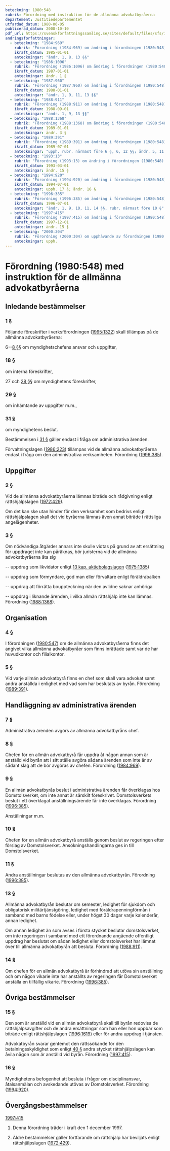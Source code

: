 ```yaml
---
beteckning: 1980:548
rubrik: Förordning med instruktion för de allmänna advokatbyråerna
departement: Justitiedepartementet
utfardad_datum: 1980-06-05
publicerad_datum: 2008-10-10
pdf_url: https://svenskforfattningssamling.se/sites/default/files/sfs/1980-06/SFS1980-548.pdf
andringsforfattningar:
  - beteckning: "1984:969"
    rubrik: "Förordning (1984:969) om ändring i förordningen (1980:548) med instruktion för de allmänna advokatbyråerna"
    ikraft_datum: 1985-01-01
    anteckningar: "ändr. 1, 8, 13 §§"
  - beteckning: "1986:1096"
    rubrik: "Förordning (1986:1096) om ändring i förordningen (1980:548) med instruktion för de allmänna advokatbyråerna"
    ikraft_datum: 1987-01-01
    anteckningar: ändr. 1 §
  - beteckning: "1987:960"
    rubrik: "Förordning (1987:960) om ändring i förordningen (1980:548) med instruktion för de allmänna advokatbyråerna"
    ikraft_datum: 1988-01-01
    anteckningar: "ändr. 1, 9, 11, 13 §§"
  - beteckning: "1988:911"
    rubrik: "Förordning (1988:911) om ändring i förordningen (1980:548) med instruktion för de allmänna advokatbyråerna"
    ikraft_datum: 1988-09-01
    anteckningar: "ändr. 1, 9, 13 §§"
  - beteckning: "1988:1368"
    rubrik: "Förordning (1988:1368) om ändring i förordningen (1980:548) med instruktion för de allmänna advokatbyråerna"
    ikraft_datum: 1989-01-01
    anteckningar: ändr. 3 §
  - beteckning: "1989:391"
    rubrik: "Förordning (1989:391) om ändring i förordningen (1980:548) med instruktion för de allmänna advokatbyråerna"
    ikraft_datum: 1989-07-01
    anteckningar: "upph. rubr. närmast före 6 §, 6, 12 §§; ändr. 5, 11 §§"
  - beteckning: "1993:13"
    rubrik: "Förordning (1993:13) om ändring i förordningen (1980:548) med instruktion för de allmänna advokatbyråerna"
    ikraft_datum: 1993-03-01
    anteckningar: ändr. 15 §
  - beteckning: "1994:920"
    rubrik: "Förordning (1994:920) om ändring i förordningen (1980:548) med instruktion för de allmänna advokatbyråerna"
    ikraft_datum: 1994-07-01
    anteckningar: upph. 17 §; ändr. 16 §
  - beteckning: "1996:385"
    rubrik: "Förordning (1996:385) om ändring i förordningen (1980:548) med instruktion för de allmänna advokatbyråerna"
    ikraft_datum: 1996-07-01
    anteckningar: "ändr. 1, 9, 10, 11, 14 §§, rubr. närmast före 10 §"
  - beteckning: "1997:415"
    rubrik: "Förordning (1997:415) om ändring i förordningen (1980:548) med instruktion för de allmänna advokatbyråerna"
    ikraft_datum: 1997-12-01
    anteckningar: ändr. 15 §
  - beteckning: "2000:304"
    rubrik: "Förordning (2000:304) om upphävande av förordningen (1980:548) med instruktion för de allmänna advokatbyråerna"
    anteckningar: upph.
---
```


# Förordning (1980:548) med instruktion för de allmänna advokatbyråerna

## Inledande bestämmelser

### 1 §

Följande föreskrifter i verksförordningen ([1995:1322](https://selex.se/eli/sfs/1995/1322)) skall tillämpas på de allmänna advokatbyråerna:

6--[8 §](#8)§ om myndighetschefens ansvar och uppgifter,

### 18 §

om interna föreskrifter,

27 och [28 §](#28)§ om myndighetens föreskrifter,

### 29 §

om inhämtande av uppgifter m.m.,

### 31 §

om myndighetens beslut.

Bestämmelsen i [31 §](#31) gäller endast i fråga om administrativa ärenden.

Förvaltningslagen ([1986:223](https://selex.se/eli/sfs/1986/223)) tillämpas vid de allmänna advokatbyråerna endast i fråga om den administrativa verksamheten. Förordning ([1996:385](https://selex.se/eli/sfs/1996/385)).

## Uppgifter

### 2 §

Vid de allmänna advokatbyråerna lämnas biträde och rådgivning enligt rättshjälpslagen ([1972:429](https://selex.se/eli/sfs/1972/429)).

Om det kan ske utan hinder för den verksamhet som bedrivs enligt rättshjälpslagen skall det vid byråerna lämnas även annat biträde i rättsliga angelägenheter.

### 3 §

Om nödvändiga åtgärder annars inte skulle vidtas på grund av att ersättning för uppdraget inte kan påräknas, bör juristerna vid de allmänna advokatbyråerna åta sig

-- uppdrag som likvidator enligt [13 kap. aktiebolagslagen](https://selex.se/eli/sfs/2005/551) ([1975:1385](https://selex.se/eli/sfs/1975/1385))

-- uppdrag som förmyndare, god man eller förvaltare enligt föräldrabalken

-- uppdrag att förrätta bouppteckning när den avlidne saknar anhöriga

-- uppdrag i liknande ärenden, i vilka allmän rättshjälp inte kan lämnas. Förordning ([1988:1368](https://selex.se/eli/sfs/1988/1368)).

## Organisation

### 4 §

I förordningen ([1980:547](https://selex.se/eli/sfs/1980/547)) om de allmänna advokatbyråerna finns det angivet vilka allmänna advokatbyråer som finns inrättade samt var de har huvudkontor och filialkontor.

### 5 §

Vid varje allmän advokatbyrå finns en chef som skall vara advokat samt andra anställda i enlighet med vad som har beslutats av byrån. Förordning ([1989:391](https://selex.se/eli/sfs/1989/391)).

## Handläggning av administrativa ärenden

### 7 §

Administrativa ärenden avgörs av allmänna advokatbyråns chef.

### 8 §

Chefen för en allmän advokatbyrå får uppdra åt någon annan som är anställd vid byrån att i sitt ställe avgöra sådana ärenden som inte är av sådant slag att de bör avgöras av chefen. Förordning ([1984:969](https://selex.se/eli/sfs/1984/969)).

### 9 §

En allmän advokatbyrås beslut i administrativa ärenden får överklagas hos Domstolsverket, om inte annat är särskilt föreskrivet. Domstolsverkets beslut i ett överklagat anställningsärende får inte överklagas. Förordning ([1996:385](https://selex.se/eli/sfs/1996/385)).

Anställningar m.m.

### 10 §

Chefen för en allmän advokatbyrå anställs genom beslut av regeringen efter förslag av Domstolsverket. Ansökningshandlingarna ges in till Domstolsverket.

### 11 §

Andra anställningar beslutas av den allmänna advokatbyrån. Förordning ([1996:385](https://selex.se/eli/sfs/1996/385)).

### 13 §

Allmänna advokatbyrån beslutar om semester, ledighet för sjukdom och obligatorisk militärtjänstgöring, ledighet med föräldrapenningförmån i samband med barns födelse eller, under högst 30 dagar varje kalenderår, annan ledighet.

Om annan ledighet än som avses i första stycket beslutar domstolsverket, om inte regeringen i samband med ett förordnande angående offentligt uppdrag har beslutat om sådan ledighet eller domstolsverket har lämnat över till allmänna advokatbyrån att besluta. Förordning ([1988:911](https://selex.se/eli/sfs/1988/911)).

### 14 §

Om chefen för en allmän advokatbyrå är förhindrad att utöva sin anställning och om någon vikarie inte har anställts av regeringen får Domstolsverket anställa en tillfällig vikarie. Förordning ([1996:385](https://selex.se/eli/sfs/1996/385)).

## Övriga bestämmelser

### 15 §

Den som är anställd vid en allmän advokatbyrå skall till byrån redovisa de rättshjälpsavgifter och de andra ersättningar som han eller hon uppbär som biträde enligt rättshjälpslagen ([1996:1619](https://selex.se/eli/sfs/1996/1619)) eller för andra uppdrag i tjänsten.

Advokatbyrån svarar gentemot den rättssökande för den betalningsskyldighet som enligt [40 §](#40) andra stycket rättshjälpslagen kan åvila någon som är anställd vid byrån. Förordning ([1997:415](https://selex.se/eli/sfs/1997/415)).

### 16 §

Myndighetens befogenhet att besluta i frågor om disciplinansvar, åtalsanmälan och avskedande utövas av Domstolsverket. Förordning ([1994:920](https://selex.se/eli/sfs/1994/920)).

## Övergångsbestämmelser

[1997:415](https://selex.se/eli/sfs/1997/415)

1. Denna förordning träder i kraft den 1 december 1997.

2. Äldre bestämmelser gäller fortfarande om rättshjälp har beviljats enligt rättshjälpslagen ([1972:429](https://selex.se/eli/sfs/1972/429)).